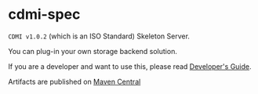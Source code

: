 cdmi-spec
=========

`CDMI v1.0.2` (which is an ISO Standard) Skeleton Server.

You can plug-in your own storage backend solution.

If you are a developer and want to use this, please read [Developer's Guide](DevGuide.md).

Artifacts are published on [Maven Central](http://search.maven.org/#search%7Cga%7C1%7Cg%3A%22gr.grnet%22%20cdmi-spec)
